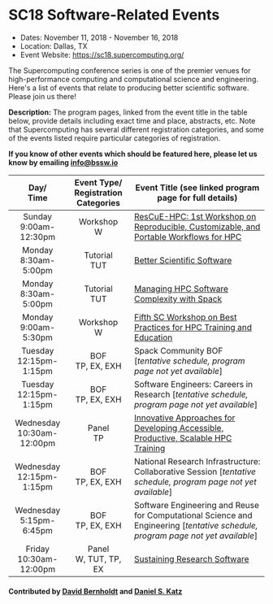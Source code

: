 # SC18 Software-Related Events

- Dates: November 11, 2018 - November 16, 2018
- Location: Dallas, TX
- Event Website: https://sc18.supercomputing.org/

The Supercomputing conference series is one of the premier venues for high-performance computing and computational science and engineering.  Here's a list of events that relate to producing better scientific software.  Please join us there!


**Description:** The program pages, linked from the event title in the table below, provide details including exact time and place, abstracts, etc.  Note that Supercomputing has several different registration categories, and some of the events listed require particular categories of registration.

**If you know of other events which should be featured here, please let us know by emailing info@bssw.io**

Day/<br>Time | Event Type/<br>Registration Categories | Event Title (see linked program page for full details)
:---:        |    :------------------------------:    |--------------------------------------------------------
Sunday<br>9:00am-12:30pm |	Workshop<br>W | [ResCuE-HPC: 1st Workshop on Reproducible, Customizable, and Portable Workflows for HPC](https://sc18.supercomputing.org/presentation/?id=wksp134&sess=sess167)
Monday<br>8:30am-5:00pm |	Tutorial<br>TUT | [Better Scientific Software](https://sc18.supercomputing.org/presentation/?id=tut154&sess=sess239)
Monday<br>8:30am-5:00pm |	Tutorial<br>TUT | [Managing HPC Software Complexity with Spack](https://sc18.supercomputing.org/presentation/?id=tut165&sess=sess252)
Monday<br>9:00am-5:30pm | Workshop<br>W	| [Fifth SC Workshop on Best Practices for HPC Training and Education](https://sc18.supercomputing.org/presentation/?id=wksp133&sess=sess166)
Tuesday<br>12:15pm-1:15pm | BOF<br>TP, EX, EXH	| Spack Community BOF [*tentative schedule, program page not yet available*]
Tuesday<br>12:15pm-1:15pm | BOF<br>TP, EX, EXH | Software Engineers: Careers in Research [*tentative schedule, program page not yet available*]
Wednesday<br>10:30am-12:00pm |	Panel<br>TP	| [Innovative Approaches for Developing Accessible, Productive, Scalable HPC Training](https://sc18.supercomputing.org/?post_type=page&p=3479&id=pan113&sess=sess297)
Wednesday<br>12:15pm-1:15pm | BOF<br>TP, EX, EXH | National Research Infrastructure: Collaborative Session [*tentative schedule, program page not yet available*]
Wednesday<br>5:15pm-6:45pm |	BOF<br>TP, EX, EXH	| Software Engineering and Reuse for Computational Science and Engineering [*tentative schedule, program page not yet available*]
Friday<br>10:30am-12:00pm | Panel<br>W, TUT, TP, EX | [Sustaining Research Software](https://sc18.supercomputing.org/presentation/?id=pan110&sess=sess295)

#### Contributed by [David Bernholdt](https://github.com/bernhold "David Bernholdt GitHub Profile") and [Daniel S. Katz](https://github.com/danielskatz "Daniel S. Katz GitHub Profile")

<!---
Publish: yes
RSS update: 2018-09-25
Categories: collaboration
Topics: projects and organizations
Tags: conference
Level: 2
Prerequisites: defaults
Aggregate: none
--->

